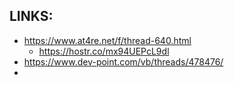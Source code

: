 
## LINKS:
* https://www.at4re.net/f/thread-640.html
  * https://hostr.co/mx94UEPcL9dl
* https://www.dev-point.com/vb/threads/478476/
* 


